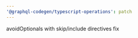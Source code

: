 ```yaml
---
'@graphql-codegen/typescript-operations': patch
---
```


avoidOptionals with skip/include directives fix

